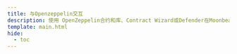 ```yaml
---
title: 与Openzeppelin交互
description: 使用 OpenZeppelin合约和库、Contract Wizard或Defender在Moonbeam上创建和管理您的Solidity智能合约。
template: main.html
hide:
  - toc
---
```


<h1 class='subsection-title'></h1>
<div class='subsection-wrapper'></div>